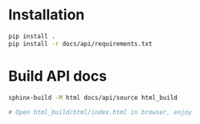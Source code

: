 # Installation
```bash
pip install .
pip install -r docs/api/requirements.txt
```

# Build API docs
```bash
sphinx-build -M html docs/api/source html_build

# Open html_build/html/index.html in browser, enjoy
```
